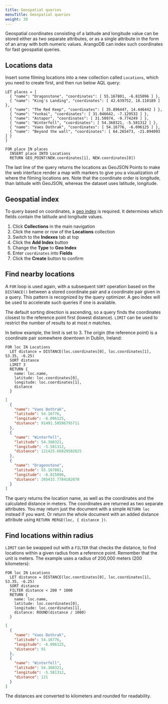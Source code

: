 ```yaml
---
title: Geospatial queries
menuTitle: Geospatial queries
weight: 30
---
```

Geospatial coordinates consisting of a latitude and longitude value
can be stored either as two separate attributes, or as a single
attribute in the form of an array with both numeric values.
ArangoDB can index such coordinates for fast geospatial queries.

## Locations data

Insert some filming locations into a new collection called `Locations`,
which you need to create first, and then run below AQL query:

```aql
LET places = [
  { "name": "Dragonstone", "coordinates": [ 55.167801, -6.815096 ] },
  { "name": "King's Landing", "coordinates": [ 42.639752, 18.110189 ] },
  { "name": "The Red Keep", "coordinates": [ 35.896447, 14.446442 ] },
  { "name": "Yunkai", "coordinates": [ 31.046642, -7.129532 ] },
  { "name": "Astapor", "coordinates": [ 31.50974, -9.774249 ] },
  { "name": "Winterfell", "coordinates": [ 54.368321, -5.581312 ] },
  { "name": "Vaes Dothrak", "coordinates": [ 54.16776, -6.096125 ] },
  { "name": "Beyond the wall", "coordinates": [ 64.265473, -21.094093 ] }
]

FOR place IN places
  INSERT place INTO Locations
  RETURN GEO_POINT(NEW.coordinates[1], NEW.coordinates[0])
```

The last line of the query returns the locations as GeoJSON Points to make the
web interface render a map with markers to give you a visualization of where
the filming locations are. Note that the coordinate order is longitude, than
latitude with GeoJSON, whereas the dataset uses latitude, longitude.
 
## Geospatial index

To query based on coordinates, a [geo index](../../index-and-search/indexing/working-with-indexes/geo-spatial-indexes.md)
is required. It determines which fields contain the latitude and longitude
values.

1. Click **Collections** in the main navigation
2. Click the name or row of the **Locations** collection
3. Switch to the **Indexes** tab at top
4. Click the **Add Index** button
5. Change the **Type** to **Geo Index**
6. Enter `coordinates` into **Fields**
7. Click the **Create** button to confirm

## Find nearby locations

A `FOR` loop is used again, with a subsequent `SORT` operation based on the
`DISTANCE()` between a stored coordinate pair and a coordinate pair given in a query.
This pattern is recognized by the query optimizer. A geo index will be used to
accelerate such queries if one is available.

The default sorting direction is ascending, so a query finds the coordinates
closest to the reference point first (lowest distance). `LIMIT` can be used
to restrict the number of results to at most *n* matches.

In below example, the limit is set to 3. The origin (the reference point) is
a coordinate pair somewhere downtown in Dublin, Ireland:

```aql
FOR loc IN Locations
  LET distance = DISTANCE(loc.coordinates[0], loc.coordinates[1], 53.35, -6.25)
  SORT distance
  LIMIT 3
  RETURN {
    name: loc.name,
    latitude: loc.coordinates[0],
    longitude: loc.coordinates[1],
    distance
  }
```

```json
[
  {
    "name": "Vaes Dothrak",
    "latitude": 54.16776,
    "longitude": -6.096125,
    "distance": 91491.58596795711
  },
  {
    "name": "Winterfell",
    "latitude": 54.368321,
    "longitude": -5.581312,
    "distance": 121425.66829502625
  },
  {
    "name": "Dragonstone",
    "latitude": 55.167801,
    "longitude": -6.815096,
    "distance": 205433.7784182078
  }
]
```

The query returns the location name, as well as the coordinates and the
calculated distance in meters. The coordinates are returned as two separate
attributes. You may return just the document with a simple `RETURN loc` instead
if you want. Or return the whole document with an added distance attribute using
`RETURN MERGE(loc, { distance })`.

## Find locations within radius

`LIMIT` can be swapped out with a `FILTER` that checks the distance, to find
locations within a given radius from a reference point. Remember that the unit
is meters. The example uses a radius of 200,000 meters (200 kilometers):

```aql
FOR loc IN Locations
  LET distance = DISTANCE(loc.coordinates[0], loc.coordinates[1], 53.35, -6.25)
  SORT distance
  FILTER distance < 200 * 1000
  RETURN {
    name: loc.name,
    latitude: loc.coordinates[0],
    longitude: loc.coordinates[1],
    distance: ROUND(distance / 1000)
  }
```

```json
[
  {
    "name": "Vaes Dothrak",
    "latitude": 54.16776,
    "longitude": -6.096125,
    "distance": 91
  },
  {
    "name": "Winterfell",
    "latitude": 54.368321,
    "longitude": -5.581312,
    "distance": 121
  }
]
```

The distances are converted to kilometers and rounded for readability.
